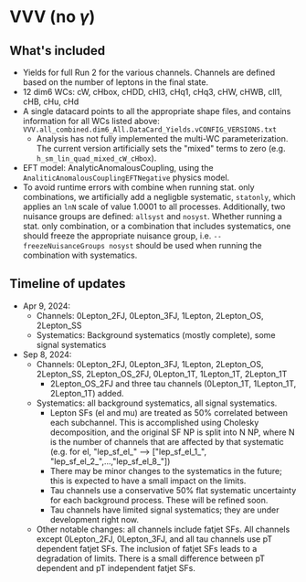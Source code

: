 # VVV (no $\gamma$)
## What's included
- Yields for full Run 2 for the various channels. Channels are defined based on the number of leptons in the final state.
- 12 dim6 WCs: cW, cHbox, cHDD, cHl3, cHq1, cHq3, cHW, cHWB, cll1, cHB, cHu, cHd
- A single datacard points to all the appropriate shape files, and contains information for all WCs listed above: `VVV.all_combined.dim6_All.DataCard_Yields.vCONFIG_VERSIONS.txt`
	- Analysis has not fully implemented the multi-WC parameterization. The current version artificially sets the "mixed" terms to zero (e.g. `h_sm_lin_quad_mixed_cW_cHbox`).
- EFT model: AnalyticAnomalousCoupling, using the `AnaliticAnomalousCouplingEFTNegative` physics model.
- To avoid runtime errors with combine when running stat. only combinations, we artificially add a negligble systematic, `statonly`, which applies an `lnN` scale of value 1.0001 to all processes. Additionally, two nuisance groups are defined: `allsyst` and `nosyst`. Whether running a stat. only combination, or a combination that includes systematics, one should freeze the appropriate nuisance group, i.e. `--freezeNuisanceGroups nosyst` should be used when running the combination with
    systematics.

## Timeline of updates
- Apr 9, 2024:
	- Channels: 0Lepton_2FJ, 0Lepton_3FJ, 1Lepton, 2Lepton_OS, 2Lepton_SS
	- Systematics: Background systematics (mostly complete), some signal systematics
- Sep 8, 2024:
	- Channels: 0Lepton_2FJ, 0Lepton_3FJ, 1Lepton, 2Lepton_OS, 2Lepton_SS, 2Lepton_OS_2FJ, 0Lepton_1T, 1Lepton_1T, 2Lepton_1T
		- 2Lepton_OS_2FJ and three tau channels (0Lepton_1T, 1Lepton_1T, 2Lepton_1T) added.
	- Systematics: all background systematics, all signal systematics.
		- Lepton SFs (el and mu) are treated as 50% correlated between each subchannel. This is accomplished using Cholesky decomposition, and the original SF NP is split into N NP, where N is the number of channels that are affected by that systematic (e.g. for el, "lep_sf_el_" --> ["lep_sf_el_1_", "lep_sf_el_2_",...,"lep_sf_el_8_"])
		- There may be minor changes to the systematics in the future; this is expected to have a small impact on the limits.
		- Tau channels use a conservative 50% flat systematic uncertainty for each background process. These will be refined soon.
		- Tau channels have limited signal systematics; they are under development right now.
	- Other notable changes: all channels include fatjet SFs. All channels except 0Lepton_2FJ, 0Lepton_3FJ, and all tau channels use pT dependent fatjet SFs. The inclusion of fatjet SFs leads to a degradation of limits. There is a small difference between pT dependent and pT independent fatjet SFs.
